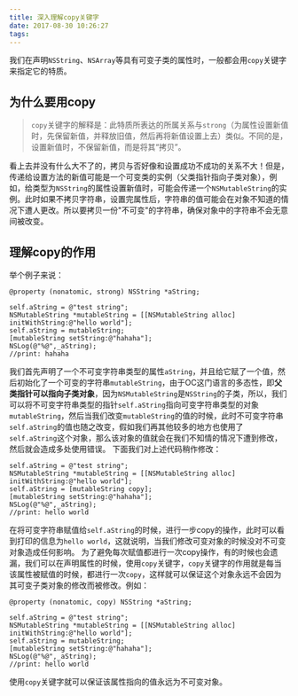 ```yaml
---
title: 深入理解copy关键字
date: 2017-08-30 10:26:27
tags:
---
```


我们在声明`NSString`、`NSArray`等具有可变子类的属性时，一般都会用`copy`关键字来指定它的特质。

## 为什么要用copy
> `copy`关键字的解释是：此特质所表达的所属关系与`strong`（为属性设置新值时，先保留新值，并释放旧值，然后再将新值设置上去）类似。不同的是，设置新值时，不保留新值，而是将其“拷贝”。

看上去并没有什么大不了的，拷贝与否好像和设置成功不成功的关系不大！但是，传递给设置方法的新值可能是一个可变类的实例（父类指针指向子类对象），例如，给类型为`NSString`的属性设置新值时，可能会传递一个`NSMutableString`的实例。此时如果不拷贝字符串，设置完属性后，字符串的值可能会在对象不知道的情况下遭人更改。所以要拷贝一份"不可变"的字符串，确保对象中的字符串不会无意间被改变。
## 理解copy的作用
举个例子来说：
````objc
@property (nonatomic, strong) NSString *aString;

self.aString = @"test string";
NSMutableString *mutableString = [[NSMutableString alloc] initWithString:@"hello world"];
self.aString = mutableString;
[mutableString setString:@"hahaha"];
NSLog(@"%@",_aString);
//print: hahaha
````
我们首先声明了一个不可变字符串类型的属性`aString`，并且给它赋了一个值，然后初始化了一个可变的字符串`mutableString`，由于OC这门语言的多态性，即**父类指针可以指向子类对象**，因为`NSMutableString`是`NSString`的子类，所以，我们可以将不可变字符串类型的指针`self.aString`指向可变字符串类型的对象`mutableString`，然后当我们改变`mutableString`的值的时候，此时不可变字符串`self.aString`的值也随之改变，假如我们再其他较多的地方也使用了`self.aString`这个对象，那么该对象的值就会在我们不知情的情况下遭到修改，然后就会造成多处使用错误。
下面我们对上述代码稍作修改：
````objc
self.aString = @"test string";
NSMutableString *mutableString = [[NSMutableString alloc] initWithString:@"hello world"];
self.aString = [mutableString copy];
[mutableString setString:@"hahaha"];
NSLog(@"%@",_aString);
//print: hello world
````
在将可变字符串赋值给`self.aString`的时候，进行一步copy的操作，此时可以看到打印的信息为`hello world`，这就说明，当我们修改可变对象的时候没对不可变对象造成任何影响。
为了避免每次赋值都进行一次copy操作，有的时候也会遗漏，我们可以在声明属性的时候，使用`copy`关键字，`copy`关键字的作用就是每当该属性被赋值的时候，都进行一次`copy`，这样就可以保证这个对象永远不会因为其可变子类对象的修改而被修改。例如：
````objc
@property (nonatomic, copy) NSString *aString;

self.aString = @"test string";
NSMutableString *mutableString = [[NSMutableString alloc] initWithString:@"hello world"];
self.aString = mutableString;
[mutableString setString:@"hahaha"];
NSLog(@"%@",_aString);
//print: hello world
````
使用`copy`关键字就可以保证该属性指向的值永远为不可变对象。